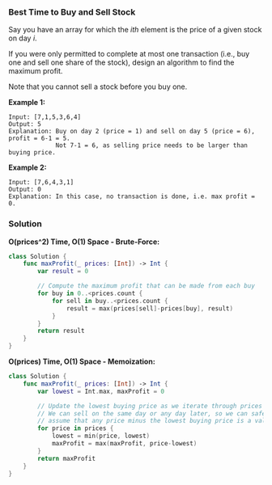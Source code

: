 
### Best Time to Buy and Sell Stock

Say you have an array for which the *ith* element is the price of a given stock on day *i*.

If you were only permitted to complete at most one transaction (i.e., buy one and sell one share of the stock), design an algorithm to find the maximum profit.

Note that you cannot sell a stock before you buy one.

__Example 1:__
```
Input: [7,1,5,3,6,4]
Output: 5
Explanation: Buy on day 2 (price = 1) and sell on day 5 (price = 6), profit = 6-1 = 5.
             Not 7-1 = 6, as selling price needs to be larger than buying price.
```
__Example 2:__
```
Input: [7,6,4,3,1]
Output: 0
Explanation: In this case, no transaction is done, i.e. max profit = 0.
```

### Solution
__O(prices^2) Time, O(1) Space - Brute-Force:__
```Swift
class Solution {
    func maxProfit(_ prices: [Int]) -> Int {
        var result = 0

        // Compute the maximum profit that can be made from each buy
        for buy in 0..<prices.count {
            for sell in buy..<prices.count {
                result = max(prices[sell]-prices[buy], result)
            }
        }
        return result
    }
}
```
__O(prices) Time, O(1) Space - Memoization:__
```Swift
class Solution {
    func maxProfit(_ prices: [Int]) -> Int {
        var lowest = Int.max, maxProfit = 0

        // Update the lowest buying price as we iterate through prices
        // We can sell on the same day or any day later, so we can safely
        // assume that any price minus the lowest buying price is a valid transaction
        for price in prices {
            lowest = min(price, lowest)
            maxProfit = max(maxProfit, price-lowest)
        }
        return maxProfit
    }
}
```